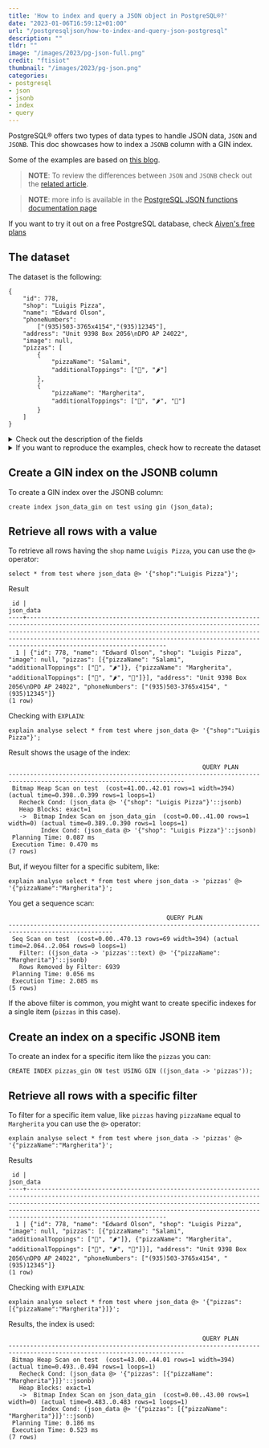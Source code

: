 ```yaml
---
title: 'How to index and query a JSON object in PostgreSQL®?'
date: "2023-01-06T16:59:12+01:00"
url: "/postgresqljson/how-to-index-and-query-json-postgresql"
description: ""
tldr: ""
image: "/images/2023/pg-json-full.png"
credit: "ftisiot"
thumbnail: "/images/2023/pg-json.png"
categories:
- postgresql
- json
- jsonb
- index
- query
---
```


PostgreSQL® offers two types of data types to handle JSON data, `JSON` and `JSONB`. This doc showcases how to index a `JSONB` column with a GIN index.

<!--more-->

Some of the examples are based on [this blog](https://scalegrid.io/blog/using-jsonb-in-postgresql-how-to-effectively-store-index-json-data-in-postgresql/).

> **NOTE**: To review the differences between `JSON` and `JSONB` check out the [related article](/postgresqljson/what-are-the-differences-json-jsonb-postgresql).

> **NOTE**: more info is available in the [PostgreSQL JSON functions documentation page](https://www.postgresql.org/docs/current/functions-json.html)

If you want to try it out on a free PostgreSQL database, check [Aiven's free plans](https://console.aiven.io/signup)

## The dataset

The dataset is the following:

```
{
    "id": 778,
    "shop": "Luigis Pizza",
    "name": "Edward Olson",
    "phoneNumbers":
        ["(935)503-3765x4154","(935)12345"],
    "address": "Unit 9398 Box 2056\nDPO AP 24022",
    "image": null,
    "pizzas": [
        {
            "pizzaName": "Salami",
            "additionalToppings": ["🥓", "🌶️"]
        },
        {
            "pizzaName": "Margherita",
            "additionalToppings": ["🍌", "🌶️", "🍍"]
        }
    ]
}
```

<details>
  <summary>Check out the description of the fields</summary>
The following examples use a pizza order dataset with an order having:

* `id`: 778
* `shop`: "Luigis Pizza"
* `name`: "Edward Olson"
* `phoneNumbers`:["(935)503-3765x4154","(935)12345"]
* `address`: "Unit 9398 Box 2056\nDPO AP 24022"
* `image`: null
* and two pizzas contained in the `pizzas` item:

```
[
    {
        "pizzaName": "Salami",
        "additionalToppings": ["🥓", "🌶️"]
    },
    {
        "pizzaName": "Margherita",
        "additionalToppings": ["🍌", "🌶️", "🍍"]
    }
]
```
</details>
<details>
  <summary>If you want to reproduce the examples, check how to recreate the dataset</summary>

It can be recreated with the following script:

```
create table test(id serial, json_data jsonb);

insert into test(json_data) values (
'{
    "id": 778,
    "shop": "Luigis Pizza",
    "name": "Edward Olson",
    "phoneNumbers":
        ["(935)503-3765x4154","(935)12345"],
    "address": "Unit 9398 Box 2056\nDPO AP 24022",
    "image": null,
    "pizzas": [
        {
            "pizzaName": "Salami",
            "additionalToppings": ["🥓", "🌶️"]
        },
        {
            "pizzaName": "Margherita",
            "additionalToppings": ["🍌", "🌶️", "🍍"]
        }
    ]
}');
```

</details>

## Create a GIN index on the JSONB column

To create a GIN index over the JSONB column:

```
create index json_data_gin on test using gin (json_data);
```

## Retrieve all rows with a value

To retrieve all rows having the `shop` name `Luigis Pizza`, you can use the `@>` operator:

```
select * from test where json_data @> '{"shop":"Luigis Pizza"}';
```

Result

```
 id |                                                                                                                                                           json_data
----+-------------------------------------------------------------------------------------------------------------------------------------------------------------------------------------------------------------------------------------------------------------------------------------------------------------------------------
  1 | {"id": 778, "name": "Edward Olson", "shop": "Luigis Pizza", "image": null, "pizzas": [{"pizzaName": "Salami", "additionalToppings": ["🥓", "🌶️"]}, {"pizzaName": "Margherita", "additionalToppings": ["🍌", "🌶️", "🍍"]}], "address": "Unit 9398 Box 2056\nDPO AP 24022", "phoneNumbers": ["(935)503-3765x4154", "(935)12345"]}
(1 row)
```

Checking with `EXPLAIN`:

```
explain analyse select * from test where json_data @> '{"shop":"Luigis Pizza"}';
```

Result shows the usage of the index:

```
                                                      QUERY PLAN
-----------------------------------------------------------------------------------------------------------------------
 Bitmap Heap Scan on test  (cost=41.00..42.01 rows=1 width=394) (actual time=0.398..0.399 rows=1 loops=1)
   Recheck Cond: (json_data @> '{"shop": "Luigis Pizza"}'::jsonb)
   Heap Blocks: exact=1
   ->  Bitmap Index Scan on json_data_gin  (cost=0.00..41.00 rows=1 width=0) (actual time=0.389..0.390 rows=1 loops=1)
         Index Cond: (json_data @> '{"shop": "Luigis Pizza"}'::jsonb)
 Planning Time: 0.087 ms
 Execution Time: 0.470 ms
(7 rows)
```
But, if weyou filter for a specific subitem, like:

```
explain analyse select * from test where json_data -> 'pizzas' @> '{"pizzaName":"Margherita"}';
```

You get a sequence scan:

```
                                            QUERY PLAN
---------------------------------------------------------------------------------------------------
 Seq Scan on test  (cost=0.00..470.13 rows=69 width=394) (actual time=2.064..2.064 rows=0 loops=1)
   Filter: ((json_data -> 'pizzas'::text) @> '{"pizzaName": "Margherita"}'::jsonb)
   Rows Removed by Filter: 6939
 Planning Time: 0.056 ms
 Execution Time: 2.085 ms
(5 rows)
```

If the above filter is common, you might want to create specific indexes for a single item (`pizzas` in this case).

## Create an index on a specific JSONB item

To create an index for a specific item like the `pizzas` you can:

```
CREATE INDEX pizzas_gin ON test USING GIN ((json_data -> 'pizzas'));
```

## Retrieve all rows with a specific filter

To filter for a specific item value, like `pizzas` having `pizzaName` equal to `Margherita` you can use the `@>` operator:

```
explain analyse select * from test where json_data -> 'pizzas' @> '{"pizzaName":"Margherita"}';
```

Results

```
 id |                                                                                                                                                           json_data
----+-------------------------------------------------------------------------------------------------------------------------------------------------------------------------------------------------------------------------------------------------------------------------------------------------------------------------------
  1 | {"id": 778, "name": "Edward Olson", "shop": "Luigis Pizza", "image": null, "pizzas": [{"pizzaName": "Salami", "additionalToppings": ["🥓", "🌶️"]}, {"pizzaName": "Margherita", "additionalToppings": ["🍌", "🌶️", "🍍"]}], "address": "Unit 9398 Box 2056\nDPO AP 24022", "phoneNumbers": ["(935)503-3765x4154", "(935)12345"]}
(1 row)
```

Checking with `EXPLAIN`:

```
explain analyse select * from test where json_data @> '{"pizzas": [{"pizzaName":"Margherita"}]}';
```

Results, the index is used:

```
                                                      QUERY PLAN
-----------------------------------------------------------------------------------------------------------------------
 Bitmap Heap Scan on test  (cost=43.00..44.01 rows=1 width=394) (actual time=0.493..0.494 rows=1 loops=1)
   Recheck Cond: (json_data @> '{"pizzas": [{"pizzaName": "Margherita"}]}'::jsonb)
   Heap Blocks: exact=1
   ->  Bitmap Index Scan on json_data_gin  (cost=0.00..43.00 rows=1 width=0) (actual time=0.483..0.483 rows=1 loops=1)
         Index Cond: (json_data @> '{"pizzas": [{"pizzaName": "Margherita"}]}'::jsonb)
 Planning Time: 0.186 ms
 Execution Time: 0.523 ms
(7 rows)
```
